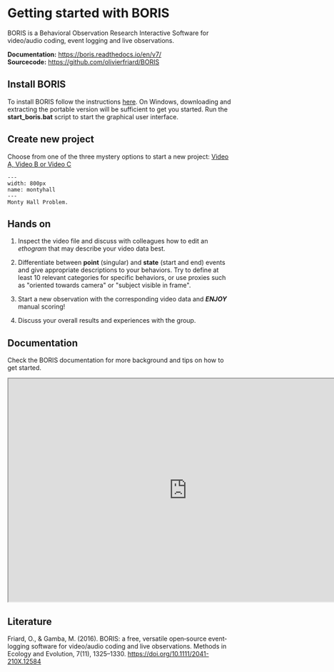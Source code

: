 # Getting started with BORIS

BORIS is a Behavioral Observation Research Interactive Software for video/audio coding, event logging and live observations.

**Documentation:** <https://boris.readthedocs.io/en/v7/>  
**Sourcecode:** <https://github.com/olivierfriard/BORIS>

## Install BORIS

To install BORIS follow the instructions [here](http://www.boris.unito.it/pages/download_win). On Windows, downloading and extracting the portable version will be sufficient to get you started. Run the **start_boris.bat** script to start the graphical user interface.

## Create new project

Choose from one of the three mystery options to start a new project:
[Video A, Video B or Video C](https://ruhr-uni-bochum.sciebo.de/s/U319df4P4Lq4WJh)

```{figure} content/montyhall.jpg
---
width: 800px
name: montyhall
---
Monty Hall Problem.
```

## Hands on

1. Inspect the video file and discuss with colleagues how to edit an *ethogram* that may describe your video data best.

2. Differentiate between **point** (singular) and **state** (start and end) events and give appropriate descriptions to your behaviors. Try to define at least 10 relevant categories for specific behaviors, or use proxies such as "oriented towards camera" or "subject visible in frame".
  
3. Start a new observation with the corresponding video data and ***ENJOY*** manual scoring!

4. Discuss your overall results and experiences with the group.

## Documentation

Check the BORIS documentation for more background and tips on how to get started.  

<iframe width="800" height="500" frameborder="1" src="https://www.boris.unito.it/pages/video_tutorials.html"></iframe>

## Literature

Friard, O., & Gamba, M. (2016). BORIS: a free, versatile open‐source event‐logging software for video/audio coding and live observations. Methods in Ecology and Evolution, 7(11), 1325–1330. <https://doi.org/10.1111/2041-210X.12584>